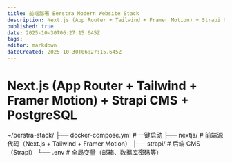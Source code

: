 ```yaml
---
title: 前端部署 Berstra Modern Website Stack
description: Next.js (App Router + Tailwind + Framer Motion) + Strapi CMS + PostgreSQL
published: true
date: 2025-10-30T06:27:15.645Z
tags: 
editor: markdown
dateCreated: 2025-10-30T06:27:15.645Z
---
```


# Next.js (App Router + Tailwind + Framer Motion) + Strapi CMS + PostgreSQL

~/berstra-stack/
├── docker-compose.yml          # 一键启动
├── nextjs/                     # 前端源代码（Next.js + Tailwind + Framer Motion）
├── strapi/                     # 后端 CMS（Strapi）
└── .env                        # 全局变量（邮箱、数据库密码等）

